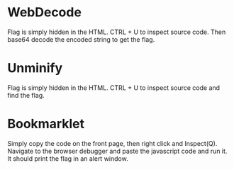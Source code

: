 
# WebDecode
Flag is simply hidden in the HTML. CTRL + U to inspect source code. Then base64 decode the encoded string to get the flag.

# Unminify
Flag is simply hidden in the HTML. CTRL + U to inspect source code and find the flag.

# Bookmarklet
Simply copy the code on the front page, then right click and Inspect(Q). Navigate to the browser debugger and paste the javascript code and run it. It should print the flag in an alert window.

